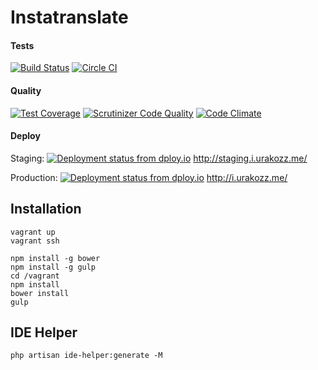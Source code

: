 # Instatranslate

#### Tests
[![Build Status](https://travis-ci.org/urakozz/instatranslate.svg?branch=master)](https://travis-ci.org/urakozz/instatranslate)
[![Circle CI](https://circleci.com/gh/urakozz/instatranslate.svg?style=svg)](https://circleci.com/gh/urakozz/instatranslate)

#### Quality
[![Test Coverage](https://codeclimate.com/github/urakozz/instatranslate/badges/coverage.svg)](https://codeclimate.com/github/urakozz/instatranslate)
[![Scrutinizer Code Quality](https://scrutinizer-ci.com/g/urakozz/instatranslate/badges/quality-score.png?b=master)](https://scrutinizer-ci.com/g/urakozz/instatranslate/?branch=master)
[![Code Climate](https://codeclimate.com/github/urakozz/instatranslate/badges/gpa.svg)](https://codeclimate.com/github/urakozz/instatranslate)

#### Deploy
Staging: [![Deployment status from dploy.io](https://urakozz.dploy.io/badge/77558059965650/31834.svg)](http://dploy.io)
http://staging.i.urakozz.me/

Production: [![Deployment status from dploy.io](https://urakozz.dploy.io/badge/34534835979390/31846.svg)](http://dploy.io)
http://i.urakozz.me/

## Installation

```
vagrant up
vagrant ssh

npm install -g bower
npm install -g gulp
cd /vagrant
npm install
bower install
gulp

```

## IDE Helper

```
php artisan ide-helper:generate -M 
```

